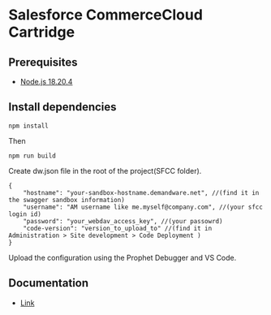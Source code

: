 # Salesforce CommerceCloud Cartridge

## Prerequisites

- [Node.js 18.20.4](https://nodejs.org/en/download/)

## Install dependencies

```
npm install
```

Then
```
npm run build
```

Create dw.json file in the root of the project(SFCC folder).

```
{
    "hostname": "your-sandbox-hostname.demandware.net", //(find it in the swagger sandbox information)
    "username": "AM username like me.myself@company.com", //(your sfcc login id)
    "password": "your_webdav_access_key", //(your passowrd)
    "code-version": "version_to_upload_to" //(find it in Administration > Site development > Code Deployment )
}
```

Upload the configuration using the Prophet Debugger and VS Code.

## Documentation

- [Link](https://github.com/checkout/link_checkoutcom/blob/master/Documentation/SFRA/SFRA_Integration_Guide_v25.1.0.docx)